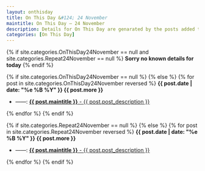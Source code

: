 ```yaml
---
layout: onthisday
title: On This Day &#124; 24 November
maintitle: On This Day — 24 November
description: Details for On This Day are genarated by the posts added to the website so the content is subject to changes/updates over time.
categories: [On This Day]
---
```


{% if site.categories.OnThisDay24November == null and site.categories.Repeat24November == null %}
<strong>Sorry no known details for today</strong>
{% endif %}

{% if site.categories.OnThisDay24November == null %}
{% else %}
{% for post in site.categories.OnThisDay24November reversed %}
<strong>{{ post.date | date: "%e %B %Y" }} {{ post.more }}</strong>
<ul>
<li> ——: <a href="{{ post.url }}"><strong>{{ post.maintitle }}</strong> - {{ post.post_description }}</a></li>
</ul>
{% endfor %}
{% endif %}

{% if site.categories.Repeat24November == null %}
{% else %}
{% for post in site.categories.Repeat24November reversed %}
<strong>{{ post.date | date: "%e %B %Y" }} {{ post.more }}</strong>
<ul>
<li> ——: <a href="{{ post.url }}"><strong>{{ post.maintitle }}</strong> - {{ post.post_description }}</a></li>
</ul>
{% endfor %}
{% endif %}

